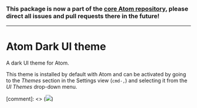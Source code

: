 ### This package is now a part of the [core Atom repository](https://github.com/atom/atom/tree/master/packages/atom-dark-ui), please direct all issues and pull requests there in the future!

---

# Atom Dark UI theme

A dark UI theme for Atom.

This theme is installed by default with Atom and can be activated by going to
the _Themes_ section in the Settings view (`cmd-,`) and selecting it from the
_UI Themes_ drop-down menu.

[comment]: <> (![](https://f.cloud.github.com/assets/671378/2265086/c6897dba-9e7b-11e3-945d-551cac610717.png))
